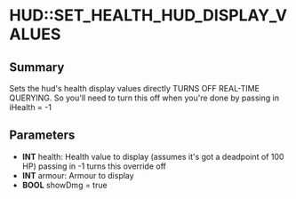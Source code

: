 # HUD::SET_HEALTH_HUD_DISPLAY_VALUES

## Summary
Sets the hud's health display values directly
TURNS OFF REAL-TIME QUERYING. So you'll need to turn this off when you're done
by passing in iHealth = -1

## Parameters
* **INT** health: Health value to display (assumes it's got a deadpoint of 100 HP) passing in -1 turns this override off
* **INT** armour: Armour to display
* **BOOL** showDmg = true